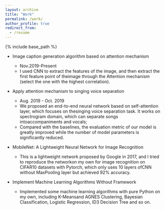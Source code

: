 ```yaml
---
layout: archive
title: "Work"
permalink: /work/
author_profile: true
redirect_from:
  - /resume
---
```


{% include base_path %}

* Image caption generation algorithm based on attention mechanism
  * Nov.2019-Present
  * I used CNN to extract the features of the image, and then extract the first feature point of theimage through the Attention mechanism (select the one with the highest correlation).
 
 * Apply attention mechanism to singing voice separation
   * Aug. 2019 - Oct. 2019
   * We  proposed  an  end-to-end  neural  network  based  on  self-attention  layer,  which  focuses  on  thesinging  voice  separation  task.   It  works  on  spectrogram  domain,  which  can  separate  songs  intoaccompaniments and vocals;
   * Compared with the baselines, the evaluation metric of our model is greatly improved while the
number of model parameters is significantly reduced.

* MobileNet: A Lightweight Neural Network for Image Recognition
  * This is a lightweight network proposed by Google in 2017, and I tried to reproduce the networkon my own for image recognition on CIFAR10 datasets with Pytorch, which only uses 10 layers ofCNN without MaxPooling layer but achieved 92% accuracy.
  
* Implement Machine Learning Algorithms Without Framework
  * Implemented some machine learning algorithms with pure Python on my own, including K-Meansand AGNES Clustering, Bayesian Classification, Logistic Regression, ID3 Decision Tree and so on.
